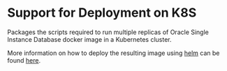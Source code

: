 #  Support for Deployment on K8S

Packages the scripts required to run multiple replicas of Oracle Single Instance Database docker image in a Kubernetes cluster.

More information on how to deploy the resulting image using [helm](https://helm.sh/) can be found [here](https://github.com/oracle/docker-images/blob/main/OracleDatabase/SingleInstance/helm-charts/oracle-db/README.md).

